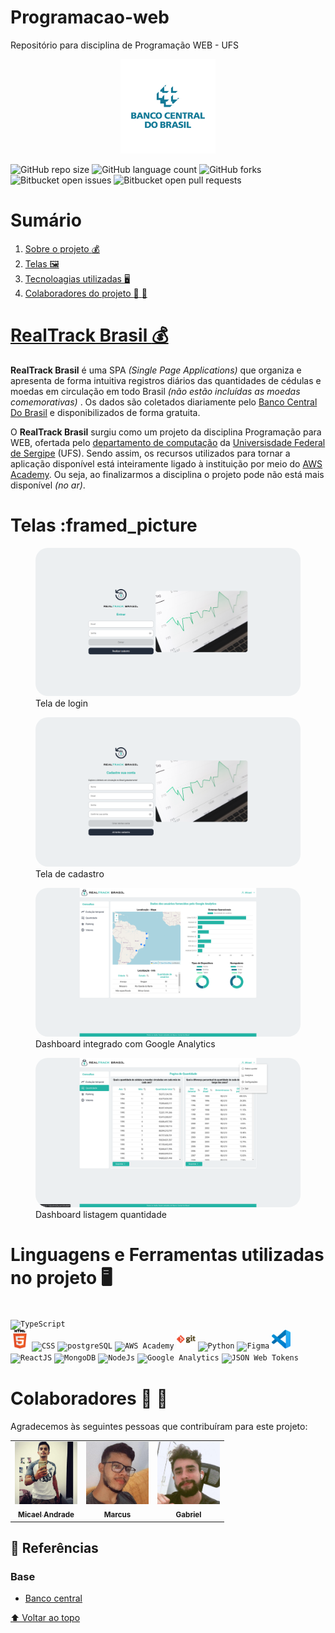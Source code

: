 # Programacao-web

Repositório para disciplina de Programação WEB - UFS

<p align="center">
  <img width='30%' src="./imgs/Logo.png" alt="PetIndica">
</p>

![GitHub repo size](https://img.shields.io/github/repo-size/kaellandrade/naive-bayes-pwa?style=for-the-badge)
![GitHub language count](https://img.shields.io/github/languages/count/kaellandrade/naive-bayes-pwa?style=for-the-badge)
![GitHub forks](https://img.shields.io/github/forks/kaellandrade/naive-bayes-pwa?style=for-the-badge)
![Bitbucket open issues](https://img.shields.io/bitbucket/issues/kaellandrade/naive-bayes-pwa?style=for-the-badge)
![Bitbucket open pull requests](https://img.shields.io/bitbucket/pr-raw/kaellandrade/naive-bayes-pwa?style=for-the-badge)

# Sumário
1. [Sobre o projeto :moneybag:](#realtrack-brasil-moneybag)
2. [Telas :framed_picture:](#telas-framed_picture)
3. [Tecnoloagias utilizadas :desktop_computer:](#linguagens-e-ferramentas-utilizadas-no-projeto-desktop_computer)
4. [Colaboradores do projeto :fist_right: :fist_left:](#colaboradores-fist_right-fist_left)

# [RealTrack Brasil :moneybag:](https://realtrackbrasil.netlify.app/publica/entrar)

**RealTrack Brasil** é uma SPA *(Single Page Applications)* que organiza e apresenta de forma intuitiva registros diários das quantidades de cédulas e moedas em circulação em todo Brasil *(não estão incluídas as moedas comemorativas)* . Os dados são coletados diariamente pelo [Banco Central Do Brasil](https://dadosabertos.bcb.gov.br/dataset/dinheiro-em-circulao) e disponibilizados de forma gratuita.

O **RealTrack Brasil** surgiu como um projeto da disciplina Programação para WEB, ofertada pelo [departamento de computação](https://www.sigaa.ufs.br/sigaa/public/departamento/portal.jsf?id=83) da [Universisdade Federal de Sergipe](https://www.ufs.br/) (UFS). Sendo assim, os recursos utilizados para tornar a aplicação disponível está inteiramente ligado à instituição por meio do [AWS Academy](https://aws.amazon.com/pt/training/awsacademy/). Ou seja, ao finalizarmos a disciplina o projeto pode não está mais disponível *(no ar)*.

# Telas :framed_picture

<figure>
  <img style="border-radius:20px;" src="./imgs/screenshots/01_login.png" alt="Tela de login" />
  <figcaption>Tela de login</figcaption>
</figure>
<figure>
  <img style="border-radius:20px;" src="./imgs/screenshots/02_cadastro.png" alt="Tela de cadastro" />
  <figcaption>Tela de cadastro</figcaption>
</figure>
<figure>
  <img style="border-radius:20px;" src="./imgs/screenshots/03_dashboard.png" alt="Dashboard integrado com Google Analytics" />
  <figcaption>Dashboard integrado com Google Analytics</figcaption>
</figure>
<figure>
  <img style="border-radius:20px;" src="./imgs/screenshots/04_dashboard.png" alt="Dashboard quantidade listagem" />
  <figcaption>Dashboard listagem quantidade</figcaption>
</figure>

# Linguagens e Ferramentas utilizadas no projeto :desktop_computer:

<code>
<img height="30" src="https://www.svgrepo.com/download/374144/typescript.svg" title="TypeScript">
</code>
<code><img height="30" src="https://raw.githubusercontent.com/github/explore/80688e429a7d4ef2fca1e82350fe8e3517d3494d/topics/html/html.png" title="HTML"></code>
<code><img height="30" src="https://th.bing.com/th/id/R.6b2018f5c6532f6c29806ef06ffb158d?rik=iz3jaCtzRF18EQ&pid=ImgRaw&r=0" title="CSS"></code>
<code><img height="30" src="https://www.postgresql.org/media/img/about/press/elephant.png" title="postgreSQL"></code>
<code><img height="30" src="https://upload.wikimedia.org/wikipedia/commons/9/93/Amazon_Web_Services_Logo.svg" title="AWS Academy"></code>
<code><img height="30" src="https://raw.githubusercontent.com/github/explore/80688e429a7d4ef2fca1e82350fe8e3517d3494d/topics/git/git.png" title="Git"></code>
<code><img height="30" src="https://www.python.org/static/img/python-logo.png" title="Python"></code>
<code><img height="30" src="https://brandslogos.com/wp-content/uploads/images/large/figma-logo.png" title="Figma"></code>
<code><img height="30" src="https://raw.githubusercontent.com/github/explore/80688e429a7d4ef2fca1e82350fe8e3517d3494d/topics/visual-studio-code/visual-studio-code.png" title="VsCode"></code>
<code><img height="30" src="https://upload.wikimedia.org/wikipedia/commons/thumb/a/a7/React-icon.svg/2300px-React-icon.svg.png" title="ReactJS"></code>
<code><img height="30" src="https://w7.pngwing.com/pngs/429/921/png-transparent-mongodb-plain-wordmark-logo-icon.png" title="MongoDB"></code>
<code><img height="30" src="https://static-00.iconduck.com/assets.00/node-js-icon-1901x2048-mk1e13df.png" title="NodeJs"></code>
<code><img height="30" src="https://cdn.icon-icons.com/icons2/2699/PNG/512/google_analytics_logo_icon_169085.png" title="Google Analytics"></code>
<code><img height="30" src="https://jwt.io/img/pic_logo.svg" title="JSON Web Tokens"></code>

# Colaboradores :fist_right: :fist_left:

Agradecemos às seguintes pessoas que contribuíram para este projeto:

<table>
  <tr>
    <td align="center">
      <a href="https://github.com/kaellandrade">
        <img src="./imgs/readme/Micael.jpg" width="100px;" alt="Foto de Micael"/><br>
        <sub>
          <b>Micael Andrade</b>
        </sub>
      </a>
    </td>
    <td align="center">
      <a href="https://github.com/biel0209">
        <img src="./imgs/readme/Marcus.jpg" width="100px;" alt="Foto de Marcus"/><br>
        <sub>
          <b>Marcus</b>
        </sub>
      </a>
    </td>
    <td align="center">
      <a href="https://github.com/gabrielbtera">
        <img src="./imgs/readme/Gabriel.jpeg" width="100px;" alt="Foto do Gabriel"/><br>
        <sub>
          <b>Gabriel</b>
        </sub>
      </a>
    </td>
  </tr>
</table>


## :closed_book: Referências

### Base 
- [Banco central](https://dadosabertos.bcb.gov.br/dataset/dinheiro-em-circulao)

[⬆ Voltar ao topo](#dinheiro-em-circulação)<br>
